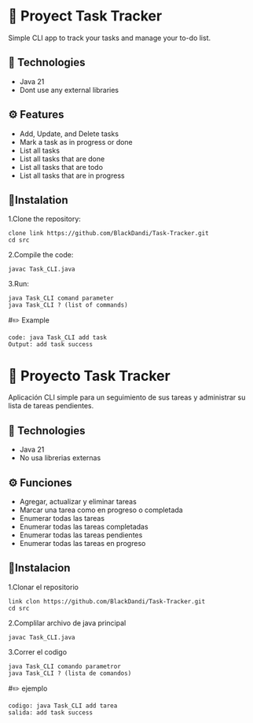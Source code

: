 # 🎯 Proyect Task Tracker
Simple CLI app to track your tasks and manage your to-do list.

## 🚀 Technologies
- Java 21
- Dont use any external libraries
  
## ⚙️  Features
- Add, Update, and Delete tasks
- Mark a task as in progress or done
- List all tasks
- List all tasks that are done
- List all tasks that are todo
- List all tasks that are in progress

## 🔧Instalation
  1.Clone the repository:
    
    clone link https://github.com/BlackDandi/Task-Tracker.git
    cd src
    
    
  2.Compile the code:
  
    javac Task_CLI.java
    
  3.Run:
  
    java Task_CLI comand parameter
    java Task_CLI ? (list of commands)
  
#✏️ Example

    code: java Task_CLI add task
    Output: add task success
  
# 🎯 Proyecto Task Tracker
Aplicación CLI simple para un seguimiento de sus tareas y administrar su lista de tareas pendientes.

## 🚀 Technologies
- Java 21
- No usa librerias externas
  
## ⚙️ Funciones
- Agregar, actualizar y eliminar tareas
- Marcar una tarea como en progreso o completada
- Enumerar todas las tareas
- Enumerar todas las tareas completadas
- Enumerar todas las tareas pendientes
- Enumerar todas las tareas en progreso

## 🔧Instalacion
  1.Clonar el repositorio
  
    link clon https://github.com/BlackDandi/Task-Tracker.git
    cd src
    
  2.Complilar archivo de java principal
  
    javac Task_CLI.java
    
  3.Correr el codigo
  
    java Task_CLI comando parametror
    java Task_CLI ? (lista de comandos)

#✏️ ejemplo

    codigo: java Task_CLI add tarea
    salida: add task success

